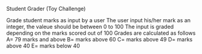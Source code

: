 Student Grader (Toy Challenge)

Grade student marks as input by a user
The user input his/her mark as an integer, the valeue should be between 0 to 100
The input is graded depending on the marks scored out of 100
Grades are calculated as follows
A= 79 marks and above
B= marks above 60
C= marks above 49
D= marks above 40
E= marks below 40
